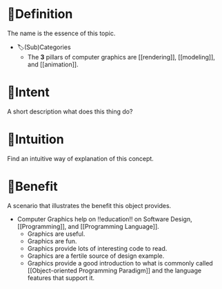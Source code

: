 # 📝Definition
The name is the essence of this topic.

- 🏷(Sub)Categories
    - The **3** pillars of computer graphics are [[rendering]], [[modeling]], and [[animation]].
    
# 🎯Intent
 A short description what does this thing do?

# 🧠Intuition
Find an intuitive way of explanation of this concept.

# 🚀Benefit
 A scenario that illustrates the benefit this object provides.
- Computer Graphics help on !!education!! on Software Design, [[Programming]], and [[Programming Language]].
    - Graphics are useful.
    - Graphics are fun.
    - Graphics provide lots of interesting code to read.
    - Graphics are a fertile source of design example.
    - Graphics provide a good introduction to what is commonly called [[Object-oriented Programming Paradigm]] and the language features that support it.
    